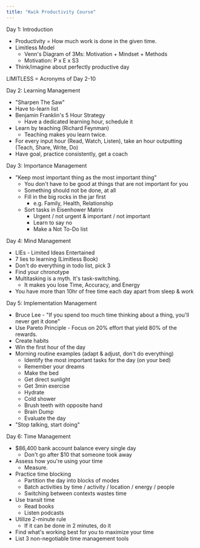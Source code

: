```yaml
---
title: "Kwik Productivity Course"
---
```


Day 1: Introduction
- Productivity = How much work is done in the given time.
- Limitless Model
  - Venn's Diagram of 3Ms: Motivation + Mindset + Methods
  - Motivation: P x E x S3
- Think/imagine about perfectly productive day

LIMITLESS = Acronyms of Day 2-10

Day 2: Learning Management 
- "Sharpen The Saw"
- Have to-learn list
- Benjamin Franklin's 5 Hour Strategy
  - Have a dedicated learning hour, schedule it
- Learn by teaching (Richard Feynman)
  - Teaching makes you learn twice.
- For every input hour (Read, Watch, Listen), take an hour outputting (Teach, Share, Write, Do)
- Have goal, practice consistently, get a coach

Day 3: Importance Management
- "Keep most important thing as the most important thing"
  - You don't have to be good at things that are not important for you
  - Something should not be done, at all
  - Fill in the big rocks in the jar first
    - e.g. Family, Health, Relationship
  - Sort tasks in Eisenhower Matrix
    - Urgent / not urgent & important / not important
    - Learn to say no
    - Make a Not To-Do list

Day 4: Mind Management
- LIEs - Limited Ideas Entertained
- 7 lies to learning (Limitless Book)
- Don't do everything in todo list, pick 3
- Find your chronotype
- Multitasking is a myth. It's task-switching.
  - It makes you lose Time, Accuracy, and Energy
- You have more than 10hr of free time each day apart from sleep & work

Day 5: Implementation Management
- Bruce Lee - "If you spend too much time thinking about a thing, you'll never get it done"
- Use Pareto Principle - Focus on 20% effort that yield 80% of the rewards.
- Create habits
- Win the first hour of the day
- Morning routine examples (adapt & adjust, don't do everything)
  - Identify the most important tasks for the day (on your bed)
  - Remember your dreams
  - Make the bed
  - Get direct sunlight
  - Get 3min exercise
  - Hydrate
  - Cold shower
  - Brush teeth with opposite hand
  - Brain Dump
  - Evaluate the day
- "Stop talking, start doing"

Day 6: Time Management
- $86,400 bank account balance every single day
  - Don't go after $10 that someone took away
- Assess how you're using your time
  - Measure.
- Practice time blocking
  - Partition the day into blocks of modes
  - Batch activities by time / activity / location / energy / people
  - Switching between contexts wastes time
- Use transit time
  - Read books
  - Listen podcasts
- Utilize 2-minute rule
  - If it can be done in 2 minutes, do it
- Find what's working best for you to maximize your time
- List 3 non-negotiable time management tools